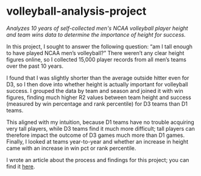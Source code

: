 # volleyball-analysis-project
*Analyzes 10 years of self-collected men's NCAA volleyball player height and team wins data to determine the importance of height for success.*

In this project, I sought to answer the following question: “am I tall enough to have played NCAA men’s volleyball?” There weren’t any clear height figures online, so I collected 15,000 player records from all men’s teams over the past 10 years.

I found that I was slightly shorter than the average outside hitter even for D3, so I then dove into whether height is actually important for volleyball success. I grouped the data by team and season and joined it with win figures, finding much higher R2 values between team height and success (measured by win percentage and rank percentile) for D3 teams than D1 teams.

This aligned with my intuition, because D1 teams have no trouble acquiring very tall players, while D3 teams find it much more difficult; tall players can therefore impact the outcome of D3 games much more than D1 games. Finally, I looked at teams year-to-year and whether an increase in height came with an increase in win pct or rank percentile.

I wrote an article about the process and findings for this project; you can find it [here](https://towardsdatascience.com/does-height-really-matter-c3db062e8333).
